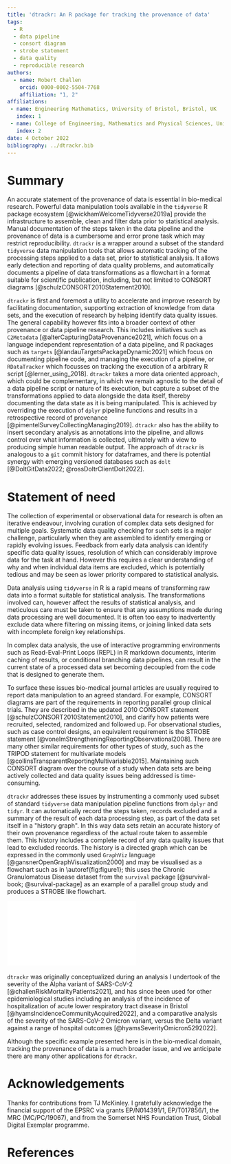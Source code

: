 ```yaml
---
title: 'dtrackr: An R package for tracking the provenance of data'
tags:
  - R
  - data pipeline
  - consort diagram
  - strobe statement
  - data quality
  - reproducible research
authors:
  - name: Robert Challen
    orcid: 0000-0002-5504-7768
    affiliation: "1, 2"
affiliations:
 - name: Engineering Mathematics, University of Bristol, Bristol, UK
   index: 1
 - name: College of Engineering, Mathematics and Physical Sciences, University of Exeter, Devon, UK
   index: 2
date: 4 October 2022
bibliography: ../dtrackr.bib
---
```


# Summary

An accurate statement of the provenance of data is essential in bio-medical
research. Powerful data manipulation tools available in the `tidyverse` R
package ecosystem [@wickhamWelcomeTidyverse2019a] provide the infrastructure to
assemble, clean and filter data prior to statistical analysis. Manual
documentation of the steps taken in the data pipeline and the provenance of data
is a cumbersome and error prone task which may restrict reproducibility.
`dtrackr` is a wrapper around a subset of the standard `tidyverse` data manipulation
tools that allows automatic tracking of the processing steps applied to a data set,
prior to statistical analysis. It allows early detection and reporting of data
quality problems, and automatically documents a pipeline of data transformations as a
flowchart in a format suitable for scientific publication, including, but not
limited to CONSORT diagrams [@schulzCONSORT2010Statement2010].

`dtrackr` is first and foremost a utility to accelerate and improve research by
facilitating documentation, supporting extraction of knowledge from data
sets, and the execution of research by helping identify data quality issues. The
general capability however fits into a broader context of other provenance or
data pipeline research. This includes initiatives such as `C2Metadata`
[@alterCapturingDataProvenance2021], which focus on a language independent
representation of a data pipeline, and R packages such as `targets`
[@landauTargetsPackageDynamic2021] which focus on documenting pipeline code, and
managing the execution of a pipeline, or `RDataTracker` which focusses on tracking
the execution of a arbitrary R script [@lerner_using_2018]. `dtrackr` takes a more data oriented
approach, which could be complementary, in which we remain agnostic to the
detail of a data pipeline script or nature of its execution, but capture a subset 
of the transformations applied to data alongside the data itself, thereby 
documenting the data state as it is being manipulated. This is achieved by overriding 
the execution of `dplyr` pipeline functions and 
results in a retrospective record of provenance [@pimentelSurveyCollectingManaging2019].
`dtrackr` also has the ability to insert secondary analysis as annotations into the pipeline, and
allows control over what information is collected, ultimately with a view to producing
simple human readable output.
The approach of `dtrackr` is analogous to a `git` commit history
for dataframes, and there is potential synergy with emerging versioned databases
such as `dolt` [@DoltGitData2022; @rossDoltrClientDolt2022].

# Statement of need

The collection of experimental or observational data for research is often an
iterative endeavour, involving curation of complex data sets designed for
multiple goals. Systematic data quality checking for such sets is a major
challenge, particularly when they are assembled to identify emerging or rapidly
evolving issues. Feedback from early data analysis can identify specific data
quality issues, resolution of which can considerably improve data for the task
at hand. However this requires a clear understanding of why and when individual
data items are excluded, which is potentially tedious and may be seen as lower
priority compared to statistical analysis.

Data analysis using `tidyverse` in R is a rapid means of transforming raw data
into a format suitable for statistical analysis. The transformations involved
can, however affect the results of statistical analysis, and meticulous care
must be taken to ensure that any assumptions made during data processing are
well documented. It is often too easy to inadvertently exclude data where
filtering on missing items, or joining linked data sets with incomplete foreign
key relationships.

In complex data analysis, the use of interactive programming environments such
as Read-Eval-Print Loops (REPL) in R markdown documents, interim caching of
results, or conditional branching data pipelines, can result in the current
state of a processed data set becoming decoupled from the code that is designed
to generate them.

To surface these issues bio-medical journal articles are usually required to
report data manipulation to an agreed standard. For example, CONSORT diagrams
are part of the requirements in reporting parallel group clinical trials. They
are described in the updated 2010 CONSORT statement
[@schulzCONSORT2010Statement2010], and clarify how patients were recruited,
selected, randomized and followed up. For observational studies, such as case
control designs, an equivalent requirement is the STROBE statement
[@vonelmStrengtheningReportingObservational2008]. There are many other similar
requirements for other types of study, such as the TRIPOD statement for
multivariate models [@collinsTransparentReportingMultivariable2015]. Maintaining
such CONSORT diagram over the course of a study when data sets are being
actively collected and data quality issues being addressed is time-consuming.

`dtrackr` addresses these issues by instrumenting a commonly used subset of
standard `tidyverse` data manipulation pipeline functions from `dplyr` and
`tidyr`. It can automatically record the steps taken, records excluded and a
summary of the result of each data processing step, as part of the data set
itself in a "history graph". In this way data sets retain an accurate history of
their own provenance regardless of the actual route taken to assemble them. This
history includes a complete record of any data quality issues that lead to
excluded records. The history is a directed graph which can be expressed in the
commonly used `GraphViz` language [@gansnerOpenGraphVisualization2000] and may
be visualised as a flowchart such as in \autoref{fig:figure1}; this uses the
Chronic Granulomatous Disease dataset from the `survival` package 
[@survival-book; @survival-package] as an example of a parallel group
study and produces a STROBE like flowchart.

![An example flowchart derived directly from a simple analysis of the Chronic Granulomatous Disease dataset demonstrating use of `dtrackr` to generate the key parts of a STROBE or CONSORT diagram. \label{fig:figure1}](figure1-consort.pdf)

`dtrackr` was originally conceptualized during an analysis I undertook of the
severity of the Alpha variant of SARS-CoV-2 [@challenRiskMortalityPatients2021],
and has since been used for other epidemiological studies including an analysis
of the incidence of hospitalization of acute lower respiratory tract disease in
Bristol [@hyamsIncidenceCommunityAcquired2022], and a comparative analysis of
the severity of the SARS-CoV-2 Omicron variant, versus the Delta variant against
a range of hospital outcomes [@hyamsSeverityOmicron5292022].

Although the specific example presented here is in the bio-medical domain,
tracking the provenance of data is a much broader issue, and we anticipate there
are many other applications for `dtrackr`.

# Acknowledgements

Thanks for contributions from TJ McKinley. I gratefully acknowledge the
financial support of the EPSRC via grants EP/N014391/1, EP/T017856/1, the MRC
(MC/PC/19067), and from the Somerset NHS Foundation Trust, Global Digital
Exemplar programme.

# References
